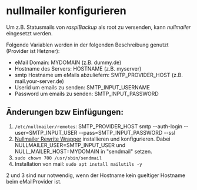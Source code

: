 # nullmailer konfigurieren

Um z.B. Statusmails von *raspiBackup* als root zu versenden, kann *nullmailer* eingesetzt werden.

Folgende Variablen werden in der folgenden Beschreibung genutzt (Provider ist Hetzner):

  - eMail Domain: MYDOMAIN (z.B. dummy.de)
  - Hostname des Servers: HOSTNAME (z.B. myserver)
  - smtp Hostname um eMails abzuliefern: SMTP_PROVIDER_HOST (z.B. mail.your-server.de)
  - Userid um emails zu senden: SMTP_INPUT_USERNAME
  - Password um emails zu senden: SMTP_INPUT_PASSWORD


## Änderungen bzw Einfügungen:

1. `/etc/nullmailer/remotes`: SMTP_PROVIDER_HOST smtp --auth-login --user=SMTP_INPUT_USER --pass=SMTP_INPUT_PASSWORD --ssl
2. [Nullmailer Rewrite Wrapper](https://github.com/JsBergbau/nullmailer-Rewrite-Wrapper) installieren und konfigurieren.
   Dabei NULLMAILER_USER=SMTP_INPUT_USER und NULL_MAILER_HOST=MYDOMAIN in "sendmail" setzen.
3. `sudo chown 700 /usr/sbin/sendmail`
4. Installation von mail: `sudo apt install mailutils -y`

2 und 3 sind nur notwendig, wenn der Hostname kein gueltiger Hostname beim eMailProvider ist.


[.source]: https://www.linux-tips-and-tricks.de/de/raspibackupcategoried/675-nullmailer-konfigurieren
